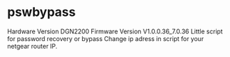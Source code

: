 # pswbypass
Hardware Version 	DGN2200
Firmware Version 	V1.0.0.36_7.0.36
Little script for password recovery or bypass
Change ip adress in script for your  netgear router IP.

